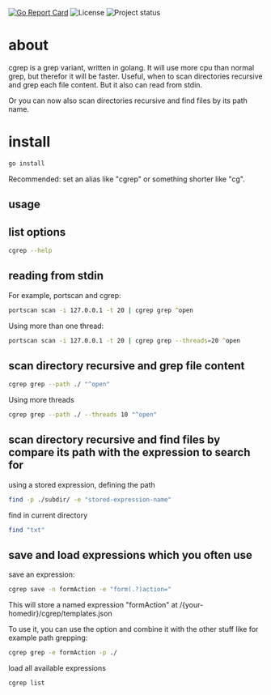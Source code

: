 [![Go Report Card](https://goreportcard.com/badge/github.com/diontech/cgrep)](https://goreportcard.com/report/github.com/diontech/cgrep)
![License](https://img.shields.io/dub/l/vibe-d.svg)
![Project status](https://img.shields.io/badge/version-0.2.0-green.svg)

# about 

cgrep is a grep variant, written in golang. It will use more cpu than normal grep, but therefor it will be faster. Useful, when to scan directories recursive and grep each file content. But it also can read from stdin.

Or you can now also scan directories recursive and find files by its path name.

# install

```zsh
go install
```

Recommended: set an alias like "cgrep" or something shorter like "cg".

## usage

## list options

```zsh
cgrep --help
```


## reading from stdin 

For example, portscan and cgrep:

```zsh
portscan scan -i 127.0.0.1 -t 20 | cgrep grep ^open
```
Using more than one thread:

```zsh
portscan scan -i 127.0.0.1 -t 20 | cgrep grep --threads=20 ^open
```

## scan directory recursive and grep file content

```zsh
cgrep grep --path ./ "^open"
```

Using more threads

```zsh
cgrep grep --path ./ --threads 10 "^open"
```

## scan directory recursive and find files by compare its path with the expression to search for

using a stored expression, defining the path
```zsh
find -p ./subdir/ -e "stored-expression-name"
```

find in current directory
```zsh
find "txt"
```

## save and load expressions which you often use

save an expression:

```zsh
cgrep save -n formAction -e "form(.?)action="
```

This will store a named expression "formAction" at /{your-homedir}/cgrep/templates.json

To use it, you can use the option and combine it with the other stuff like for example path grepping:

```zsh
cgrep grep -e formAction -p ./
```

load all available expressions

```zsh
cgrep list
```

